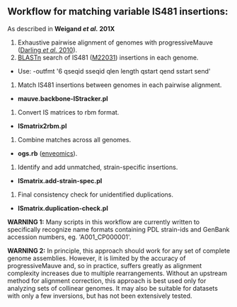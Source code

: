 ## Workflow for matching variable IS481 insertions:  
As described in __Weigand *et al.* 201X__  

1. Exhaustive pairwise alignment of genomes with progressiveMauve ([Darling *et al.* 2010](http://www.ncbi.nlm.nih.gov/pubmed/20593022)).
1. [BLASTn](http://www.ncbi.nlm.nih.gov/books/NBK279671/) search of IS481 ([M22031](http://www.ncbi.nlm.nih.gov/nuccore/144060/)) insertions in each genome.  
  * Use: -outfmt '6 qseqid sseqid qlen length qstart qend sstart send'
1. Match IS481 insertions between genomes in each pairwise alignment.  
  * __mauve.backbone-IStracker.pl__
1. Convert IS matrices to rbm format.
  * __ISmatrix2rbm.pl__  
1. Combine matches across all genomes.  
  * __ogs.rb__ ([enveomics](http://enve-omics.ce.gatech.edu/enveomics/)).
1. Identify and add unmatched, strain-specific insertions.
  * __ISmatrix.add-strain-spec.pl__
1. Final consistency check for unidentified duplications.
  * __ISmatrix.duplication-check.pl__


__WARNING 1:__ Many scripts in this workflow are currently written to specifically recognize name formats containing PDL strain-ids and GenBank accession numbers, eg. 'A001_CP000001'.

__WARNING 2:__ In principle, this approach should work for any set of complete genome assemblies. However, it is limited by the accuracy of progressiveMauve and, so in practice, suffers greatly as alignment complexity increases due to multiple rearrangements. Without an upstream method for alignment correction, this approach is best used only for analyzing sets of collinear genomes. It may also be suitable for datasets with only a few inversions, but has not been extensively tested.  
